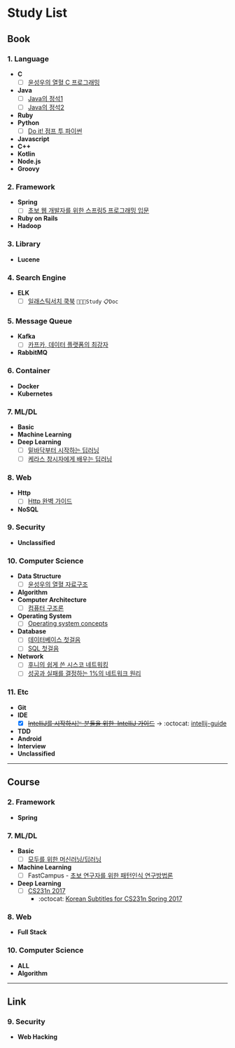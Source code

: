 # Study List

## Book

### 1. Language
- **C**
    - [ ] [윤성우의 열혈 C 프로그래밍](https://book.naver.com/bookdb/book_detail.nhn?bid=6393451)
- **Java**
    - [ ] [Java의 정석1](https://book.naver.com/bookdb/book_detail.nhn?bid=10191151)
    - [ ] [Java의 정석2](https://book.naver.com/bookdb/book_detail.nhn?bid=10191151)
- **Ruby**
- **Python**
    - [ ] [Do it! 점프 투 파이썬](https://book.naver.com/bookdb/book_detail.nhn?bid=10290989)
- **Javascript**
- **C++**
- **Kotlin**
- **Node.js**
- **Groovy**

### 2. Framework
- **Spring**
    - [ ] [초보 웹 개발자를 위한 스프링5 프로그래밍 입문](https://book.naver.com/bookdb/book_detail.nhn?bid=13786861)
- **Ruby on Rails**
- **Hadoop**

### 3. Library
- **Lucene**

### 4. Search Engine
- **ELK**
    - [ ] [일래스틱서치 쿡북](https://book.naver.com/bookdb/book_detail.nhn?bid=14467849) `👩🏻‍💻Study` `📋Doc`

### 5. Message Queue
- **Kafka**
    - [ ] [카프카, 데이터 플랫폼의 최강자](https://book.naver.com/bookdb/book_detail.nhn?bid=13540082)
- **RabbitMQ**

### 6. Container
- **Docker**
- **Kubernetes**

### 7. ML/DL
- **Basic**
- **Machine Learning**
- **Deep Learning**
    - [ ] [밑바닥부터 시작하는 딥러닝](http://www.hanbit.co.kr/store/books/look.php?p_code=B8475831198)
    - [ ] [케라스 창시자에게 배우는 딥러닝](https://book.naver.com/bookdb/book_detail.nhn?bid=14069088)

### 8. Web
- **Http**
    - [ ] [Http 완벽 가이드](https://book.naver.com/bookdb/book_detail.nhn?bid=8509980)
- **NoSQL**

### 9. Security
- **Unclassified**
    
### 10. Computer Science
- **Data Structure**
    - [ ] [윤성우의 열혈 자료구조](https://book.naver.com/bookdb/book_detail.nhn?bid=6809127)
- **Algorithm**
- **Computer Architecture**
    - [ ] [컴퓨터 구조론](https://book.naver.com/bookdb/book_detail.nhn?bid=14571753)
- **Operating System**
    - [ ] [Operating system concepts](https://book.naver.com/bookdb/book_detail.nhn?bid=7157028)
- **Database**
    - [ ] [데이터베이스 첫걸음](https://book.naver.com/bookdb/book_detail.nhn?bid=11154846)
    - [ ] [SQL 첫걸음](https://book.naver.com/bookdb/book_detail.nhn?bid=9738902)
- **Network**
    - [ ] [후니의 쉽게 쓴 시스코 네트워킹](https://book.naver.com/bookdb/book_detail.nhn?bid=6362529)
    - [ ] [성공과 실패를 결정하는 1%의 네트워크 원리](https://book.naver.com/bookdb/book_detail.nhn?bid=13920339)

### 11. Etc
- **Git**
- **IDE**
    - [x] ~~[IntelliJ를 시작하시는 분들을 위한  IntelliJ 가이드](https://www.inflearn.com/course/intellij-guide/)~~ → :octocat: [intellij-guide](https://github.com/tmfdk333/intellij-guide)
- **TDD**
- **Android**
- **Interview**
- **Unclassified**

---

## Course

### 2. Framework
- **Spring**

### 7. ML/DL
- **Basic**
    - [ ] [모두를 위한 머신러닝/딥러닝](https://hunkim.github.io/ml/)
- **Machine Learning**
    - [ ] FastCampus - [초보 연구자를 위한 패턴인식 연구방법론](https://www.fastcampus.co.kr/data_camp_pattern/)
- **Deep Learning**
    - [ ] [CS231n 2017](http://cs231n.stanford.edu/2017/)
        - :octocat: [Korean Subtitles for CS231n Spring 2017](https://github.com/insurgent92/CS231N_17_KOR_SUB?fbclid=IwAR3oZwTjNY8S0gFTOl0qeGbbH7O4Y3XPD2XsTI3c5YEFa4ougLvJWzrHdkU)

### 8. Web
- **Full Stack**

### 10. Computer Science
- **ALL**
- **Algorithm**

---

## Link

### 9. Security
- **Web Hacking**
